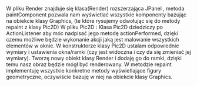 W pliku Render znajduje się klasa(Render) rozszerzająca JPanel , metoda paintComponent pozwala nam wyświetlać wszystkie komponenty bazując na obiekcie klasy Graphics, (te które rysujemy odwołując się do metody repaint z klasy Pic2D)
W pliku Pic2D : Klasa Pic2D dziedziczy po ActionListener aby móc nadpisać jego metodę actionPerformed, dzięki czemu możliwe będzie wykonanie akcji jaką jest malowanie wszystkich elementów w oknie.  W konstruktorze klasy Pic2D ustalam odpowiednie wymiary i ustawienia okna/ramki (czy jest widoczna i czy da się zmieniać jej wymiary). Tworzę nowy obiekt klasy Render i dodaję go do ramki, dzięki temu nasz obraz będzie mógł być renderowany. W metodzie repaint implementuję wszystkie konkretne metody wyświetlające figury geometryczne, oczywiście bazuję w niej na obiekcie klasy Graphics.
